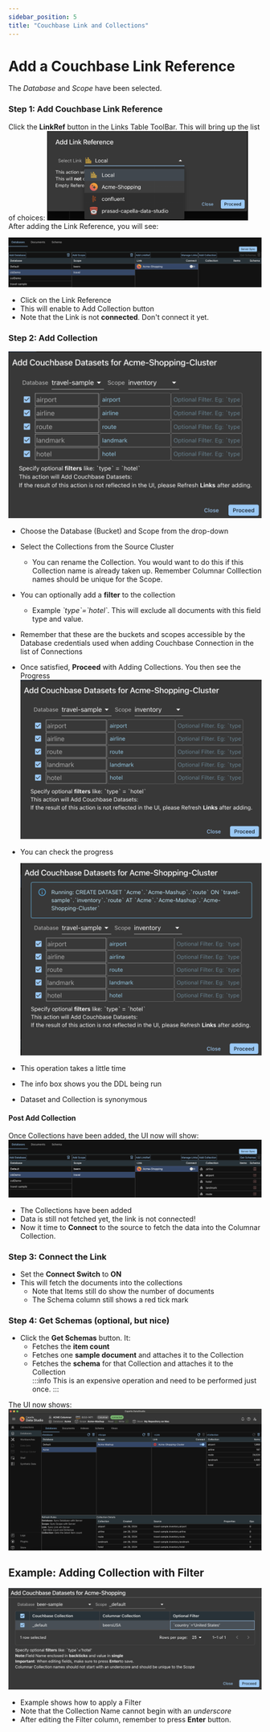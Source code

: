 ```yaml
---
sidebar_position: 5
title: "Couchbase Link and Collections"
---
```


# Add a Couchbase Link Reference

The _Database_ and _Scope_ have been selected.

### Step 1: Add Couchbase Link Reference

Click the **LinkRef** button in the Links Table ToolBar. This will bring up the list of choices:
<img src="/img/columnar/link-add-couchbase-reference.png" width="400" alt="link-add-couchbase-reference" />
After adding the Link Reference, you will see:

![link-add-couchbase-reference-after](/img/columnar/link-add-couchbase-reference-after.png)

- Click on the Link Reference
- This will enable to Add Collection button
- Note that the Link is not **connected**. Don't connect it yet.

### Step 2: Add Collection

![dataset-couchbase-before-connect](/img/columnar/dataset-couchbase-form.png)

- Choose the Database (Bucket) and Scope from the drop-down
- Select the Collections from the Source Cluster
  - You can rename the Collection. You would want to do this if this Collection name is already taken up. Remember Columnar Colllection names should be unique for the Scope.
- You can optionally add a **filter** to the collection
  - Example _\`type\`=\`hotel\`_. This will exclude all documents with this field type and value.
- Remember that these are the buckets and scopes accessible by the Database credentials used when adding Couchbase Connection in the list of Connections
- Once satisfied, **Proceed** with Adding Collections. You then see the Progress
  ![dataset-couchbase-before-connect](/img/columnar/dataset-couchbase-form.png)
- You can check the progress

  <img src="/img/columnar/dataset-couchbase-form-running.png" width="600" alt="dataset-couchbase-form-running" />

- This operation takes a little time
- The info box shows you the DDL being run
- Dataset and Collection is synonymous

#### Post Add Collection

Once Collections have been added, the UI now will show:
![dataset-couchbase-travel](/img/columnar/dataset-couchbase-travel.png)

- The Collections have been added
- Data is still not fetched yet, the link is not connected!
- Now it time to **Connect** to the source to fetch the data into the Columnar Collection.

### Step 3: Connect the Link

- Set the **Connect Switch** to **ON**
- This will fetch the documents into the collections
  - Note that Items still do show the number of documents
  - The Schema column still shows a red tick mark

### Step 4: Get Schemas (optional, but nice)

- Click the **Get Schemas** button. It:
  - Fetches the **item count**
  - Fetches one **sample document** and attaches it to the Collection
  - Fetches the **schema** for that Collection and attaches it to the Collection<br />
    :::info
    This is an expensive operation and need to be performed just once.
    :::

The UI now shows:
![dataset-couchbase-full](/img/columnar/dataset-couchbase-full.png)

## Example: Adding Collection with Filter

![dataset-couchbase-beers](/img/columnar/dataset-couchbase-beers.png)

- Example shows how to apply a Filter
- Note that the Collection Name cannot begin with an _underscore_
- After editing the Filter column, remember to press **Enter** button.
